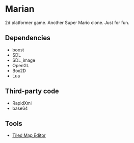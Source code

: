 Marian
======

2d platformer game. Another Super Mario clone. Just for fun.


Dependencies
------------

* boost
* SDL
* SDL_image
* OpenGL
* Box2D
* Lua


Third-party code
----------------

* RapidXml
* base64


Tools
-----

* [Tiled Map Editor](http://www.mapeditor.org/ "Tiled")
